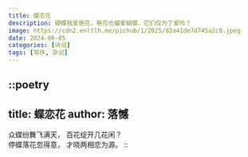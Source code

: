 ```yaml
---
title: 蝶恋花
description: 蝴蝶独爱艳花，艳花也偏爱蝴蝶，它们仅为了爱吗？
image: https://cdn2.enltlh.me/pichub/1/2025/82a41de7d745a2c0.jpeg
date: 2024-06-05
categories: [诗词]
tags: [写作, 杂记]
---
```


::poetry
---
title: 蝶恋花
author: 落憾
---
众蝶纷舞飞满天，
百花绽开几花闲？  
停蝶落花忽得意，
才晓两相恋为源。
::